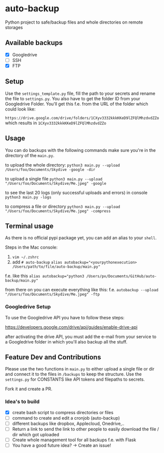 
# auto-backup 

Python project to safe/backup files and whole directories on remote storages

## Available backups
- [x]  Googledrive
- [ ]  SSH
- [x]  FTP

## Setup

Use the `settings_template.py` file, fill the path to your secrets and rename the file to `settings.py`.
You also have to get the folder ID from your Googledrive Folder.
You'll get this f.e. from the URL of the folder which could look like:

`https://drive.google.com/drive/folders/1CXyv3332kkkKKeD9lZFQlMhzdvdZZo` which results in `1CXyv3332kkkKKeD9lZFQlMhzdvdZZo`


## Usage

You can do backups with the following commands
make sure you're in the directory of the `main.py`.

to upload the whole directory: `python3 main.py --upload /Users/foo/Documents/Skydive -google -dir`

to upload a single file `python3 main.py --upload "/Users/foo/Documents/Skydive/Me.jpeg" -google`

to see the last 20 logs (only successful uploads and errors) in console `python3 main.py -logs`

to compress a file or directory `python3 main.py --upload "/Users/foo/Documents/Skydive/Me.jpeg" -compress`

## Terminal usage

As there is no official pypi package yet, you can add an alias to your `shell`.

Steps in the Mac console:

1. `vim ~/.zshrc`
2. add 
`# auto-backup`
`alias autobackup="<yourpythonexecution> /Users/path/to/file/auto-backup/main.py"`

f.e. like this `alias autobackup="python3 /Users/px/Documents/GitHub/auto-backup/main.py"`

from there on you can execute everything like this: f.e. 
`autobackup --upload "/Users/foo/Documents/Skydive/Me.jpeg" -ftp`

### Googledrive Setup

To use the Googledrive API you have to follow these steps:

https://developers.google.com/drive/api/guides/enable-drive-api

after activating the drive API, you must add the e-mail from your service to a Googledrive folder in which you'll also backup all the stuff.


## Feature Dev and Contributions
Please use the two functions in `main.py` to either upload a single file or dir and connect it to the files in `/backups` to keep the structure. Use the `settings.py` for CONSTANTS like API tokens and filepaths to secrets.

Fork it and create a PR.

### Idea's to build

- [x]  create bash script to compress directories or files
- [ ]  command to create and edit a cronjob (auto-backup)
- [ ]  different backups like dropbox, Applecloud, Onedrive,..
- [ ]  Return a link to send the link to other people to easily download the file / dir which got uploaded
- [ ]  Create whole management tool for all backups f.e. with Flask
- [ ]  You have a good future idea? -> Create an issue!